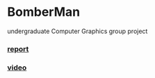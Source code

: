 # BomberMan
undergraduate Computer Graphics group project

### [report](https://github.com/Iris-Song/BomberMan/blob/master/final_report-%20en%20.pdf)

### [video](https://youtu.be/AEpfsDsaB0U)
